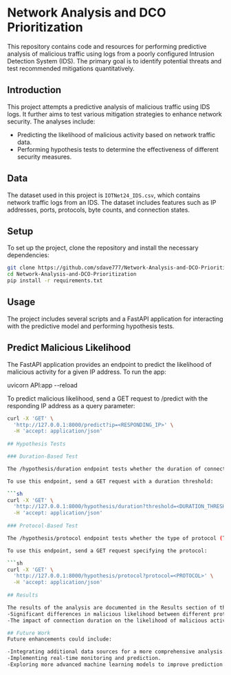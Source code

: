 # Network Analysis and DCO Prioritization

This repository contains code and resources for performing predictive analysis of malicious traffic using logs from a poorly configured Intrusion Detection System (IDS). The primary goal is to identify potential threats and test recommended mitigations quantitatively.

## Introduction
This project attempts a predictive analysis of malicious traffic using IDS logs. It further aims to test various mitigation strategies to enhance network security. The analyses include:
- Predicting the likelihood of malicious activity based on network traffic data.
- Performing hypothesis tests to determine the effectiveness of different security measures.

## Data
The dataset used in this project is `IOTNet24_IDS.csv`, which contains network traffic logs from an IDS. The dataset includes features such as IP addresses, ports, protocols, byte counts, and connection states.

## Setup
To set up the project, clone the repository and install the necessary dependencies:
```bash
git clone https://github.com/sdave777/Network-Analysis-and-DCO-Prioritization.git
cd Network-Analysis-and-DCO-Prioritization
pip install -r requirements.txt
```
## Usage

The project includes several scripts and a FastAPI application for interacting with the predictive model and performing hypothesis tests.

## Predict Malicious Likelihood

The FastAPI application provides an endpoint to predict the likelihood of malicious activity for a given IP address. To run the app:

uvicorn API:app --reload

To predict malicious likelihood, send a GET request to /predict with the responding IP address as a query parameter:

```sh
curl -X 'GET' \
  'http://127.0.0.1:8000/predict?ip=<RESPONDING_IP>' \
  -H 'accept: application/json'
  
## Hypothesis Tests

### Duration-Based Test

The /hypothesis/duration endpoint tests whether the duration of connections affects the likelihood of malicious activity.

To use this endpoint, send a GET request with a duration threshold:

```sh
curl -X 'GET' \
  'http://127.0.0.1:8000/hypothesis/duration?threshold=<DURATION_THRESHOLD>' \
  -H 'accept: application/json'
  
### Protocol-Based Test

The /hypothesis/protocol endpoint tests whether the type of protocol (TCP/UDP) affects the likelihood of malicious activity.

To use this endpoint, send a GET request specifying the protocol:

```sh
curl -X 'GET' \
  'http://127.0.0.1:8000/hypothesis/protocol?protocol=<PROTOCOL>' \
  -H 'accept: application/json'
  
## Results

The results of the analysis are documented in the Results section of this repository. Key findings include:
-Significant differences in malicious likelihood between different protocols.
-The impact of connection duration on the likelihood of malicious activity.

## Future Work
Future enhancements could include:

-Integrating additional data sources for a more comprehensive analysis.
-Implementing real-time monitoring and prediction.
-Exploring more advanced machine learning models to improve prediction accuracy.
